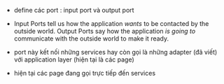 - define các port : input port và output port


- Input Ports tell us how the application _wants_ to be contacted by the outside world. Output Ports say how the application _is going to_ communicate with the outside world to make it ready.

- port này kết nối những services hay còn gọi là những adapter (đã viết) với application layer (hiện tại là các page)
- hiện tại các page đang gọi trực tiếp đến services
